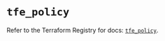 # `tfe_policy`

Refer to the Terraform Registry for docs: [`tfe_policy`](https://registry.terraform.io/providers/hashicorp/tfe/0.66.0/docs/resources/policy).
